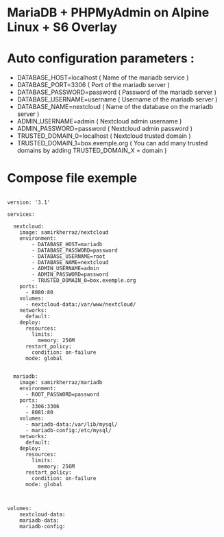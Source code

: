# MariaDB + PHPMyAdmin on Alpine Linux + S6 Overlay

# Auto configuration parameters :

- DATABASE_HOST=localhost ( Name of the mariadb service  )
- DATABASE_PORT=3306 ( Port of the mariadb server )
- DATABASE_PASSWORD=password ( Password of the mariadb server )
- DATABASE_USERNAME=username ( Username of the mariadb server )
- DATABASE_NAME=nextcloud ( Name of the database on the mariadb server )
- ADMIN_USERNAME=admin ( Nextcloud admin username )
- ADMIN_PASSWORD=password ( Nextcloud admin password  )
- TRUSTED_DOMAIN_0=localhost  ( Nextcloud trusted domain )
- TRUSTED_DOMAIN_1=box.exemple.org  ( You can add many trusted domains by adding TRUSTED_DOMAIN_X = domain )



# Compose file exemple

```

version: '3.1'

services:

  nextcloud:
    image: samirkherraz/nextcloud
    environment:
        - DATABASE_HOST=mariadb
        - DATABASE_PASSWORD=password
        - DATABASE_USERNAME=root
        - DATABASE_NAME=nextcloud
        - ADMIN_USERNAME=admin
        - ADMIN_PASSWORD=password
        - TRUSTED_DOMAIN_0=box.exemple.org
    ports:
      - 8080:80
    volumes:
      - nextcloud-data:/var/www/nextcloud/
    networks:
      default:
    deploy:
      resources:
        limits:
          memory: 256M
      restart_policy:
        condition: on-failure
      mode: global


  mariadb:
    image: samirkherraz/mariadb
    environment:
      - ROOT_PASSWORD=password
    ports:
      - 3306:3306
      - 8081:80
    volumes:
      - mariadb-data:/var/lib/mysql/
      - mariadb-config:/etc/mysql/
    networks:
      default:
    deploy:
      resources:
        limits:
          memory: 256M
      restart_policy:
        condition: on-failure
      mode: global



volumes:
    nextcloud-data:
    mariadb-data:
    mariadb-config:

```